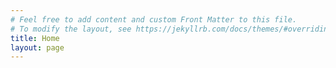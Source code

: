 ```yaml
---
# Feel free to add content and custom Front Matter to this file.
# To modify the layout, see https://jekyllrb.com/docs/themes/#overriding-theme-defaults
title: Home
layout: page
---
```

<link href="https://fonts.googleapis.com/css2?family=Roboto:wght@400;700&display=swap">

<style>
body {
  font-family: 'Roboto', sans-serif;
}


html #masthead{
	
}

html .initial-content{
	height: 50px;
}

</style>
